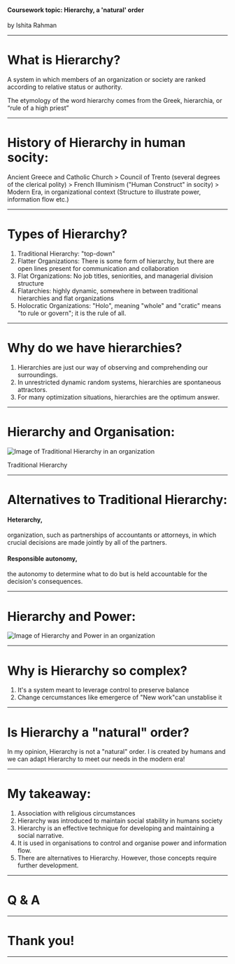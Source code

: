 
#### Coursework topic: Hierarchy, a 'natural' order

 by Ishita Rahman
 
 
--- 

# What is Hierarchy?

A system in which members of an organization or society are ranked according to relative status or authority.

The etymology of the word hierarchy comes from the Greek, hierarchia, or “rule of a high priest”

---

# History of Hierarchy in human socity:

Ancient Greece and Catholic Church > Council of Trento (several degrees of the clerical polity) > French Illuminism ("Human Construct" in socity) > Modern Era, in organizational context (Structure to illustrate power, information flow etc.)

---

# Types of Hierarchy?

1. Traditional Hierarchy: "top-down"
2. Flatter Organizations: There is some form of hierarchy, but there are open lines present for communication and collaboration
3. Flat Organizations: No job titles, seniorities, and managerial division structure
4. Flatarchies: highly dynamic, somewhere in between traditional hierarchies and flat organizations
5. Holocratic Organizations: "Holo", meaning "whole" and "cratic" means "to rule or govern"; it is the rule of all.

---

# Why do we have hierarchies?

1. Hierarchies are just our way of observing and comprehending our surroundings.
2. In unrestricted dynamic random systems, hierarchies are spontaneous attractors.
3. For many optimization situations, hierarchies are the optimum answer.

---

# Hierarchy and Organisation:

![Image of Traditional Hierarchy in an organization](http://media.the-ceo-magazine.com/sites/default/files/nodes/images/organizational-pyramid-1.jpg)

Traditional Hierarchy

---

# Alternatives to Traditional Hierarchy: 

#### Heterarchy,
organization, such as partnerships of accountants or attorneys, in which crucial decisions are made jointly by all of the partners.

#### Responsible autonomy, 
the autonomy to determine what to do but is held accountable for the decision's consequences. 

---

# Hierarchy and Power:

![Image of Hierarchy and Power in an organization](https://media.springernature.com/lw685/springer-static/image/art%3A10.1007%2Fs42001-020-00081-w/MediaObjects/42001_2020_81_Fig1_HTML.png) 

---

# Why is Hierarchy so complex?

1. It's a system meant to leverage control to preserve balance
2. Change cercumstances like emergerce of "New work"can unstablise it 

---

# Is Hierarchy a "natural" order?

In my opinion, Hierarchy is not a "natural" order. I is created by humans and we can adapt Hierarchy to meet our needs in the modern era!

---

# My takeaway:

1. Association with religious circumstances
2. Hierarchy was introduced to  maintain social stability in humans society
3. Hierarchy is an effective technique for developing and maintaining a social narrative.
4. It is used in organisations to control and organise power and information flow.
5. There are alternatives to Hierarchy. However, those concepts require further development.

---

# Q & A

---

# Thank you!

---
